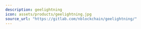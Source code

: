 ```yaml
---
description: geelightning
icon: assets/products/geelightning.jpg
source_url: "https://gitlab.com/nblockchain/geelightning/"
--- 
```

